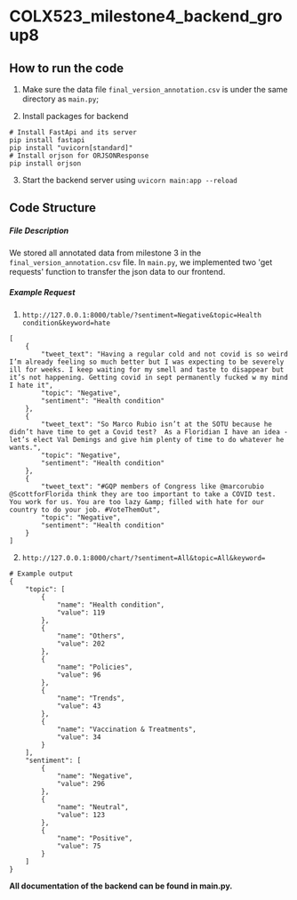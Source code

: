 # COLX523_milestone4_backend_group8

## How to run the code

1. Make sure the data file `final_version_annotation.csv` is under the same directory as `main.py`;

2. Install packages for backend

```
# Install FastApi and its server
pip install fastapi
pip install "uvicorn[standard]"
# Install orjson for ORJSONResponse
pip install orjson
```

3. Start the backend server using `uvicorn main:app --reload`

## Code Structure

##### File Description

We stored all annotated data from milestone 3 in the `final_version_annotation.csv` file. In `main.py`, we implemented two 'get requests' function to transfer the json data to our frontend.

##### Example Request

1. `http://127.0.0.1:8000/table/?sentiment=Negative&topic=Health condition&keyword=hate`

```
[
    {
        "tweet_text": "Having a regular cold and not covid is so weird I’m already feeling so much better but I was expecting to be severely ill for weeks. I keep waiting for my smell and taste to disappear but it’s not happening. Getting covid in sept permanently fucked w my mind I hate it",
        "topic": "Negative",
        "sentiment": "Health condition"
    },
    {
        "tweet_text": "So Marco Rubio isn’t at the SOTU because he didn’t have time to get a Covid test?  As a Floridian I have an idea -let’s elect Val Demings and give him plenty of time to do whatever he wants.",
        "topic": "Negative",
        "sentiment": "Health condition"
    },
    {
        "tweet_text": "#GQP members of Congress like @marcorubio @ScottforFlorida think they are too important to take a COVID test. You work for us. You are too lazy &amp; filled with hate for our country to do your job. #VoteThemOut",
        "topic": "Negative",
        "sentiment": "Health condition"
    }
]
```

2. `http://127.0.0.1:8000/chart/?sentiment=All&topic=All&keyword=`

```
# Example output
{
    "topic": [
        {
            "name": "Health condition",
            "value": 119
        },
        {
            "name": "Others",
            "value": 202
        },
        {
            "name": "Policies",
            "value": 96
        },
        {
            "name": "Trends",
            "value": 43
        },
        {
            "name": "Vaccination & Treatments",
            "value": 34
        }
    ],
    "sentiment": [
        {
            "name": "Negative",
            "value": 296
        },
        {
            "name": "Neutral",
            "value": 123
        },
        {
            "name": "Positive",
            "value": 75
        }
    ]
}
```

**All documentation of the backend can be found in main.py.**
